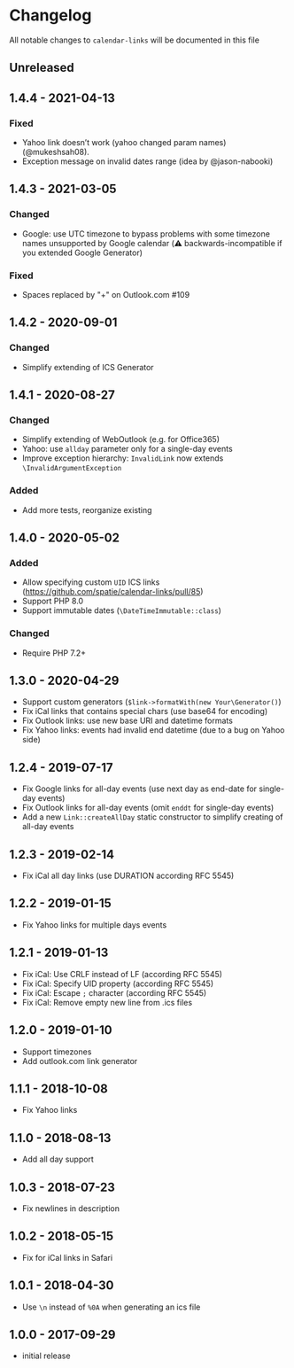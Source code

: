 # Changelog

All notable changes to `calendar-links` will be documented in this file

## Unreleased

## 1.4.4 - 2021-04-13
### Fixed
 - Yahoo link doesn’t work (yahoo changed param names) (@mukeshsah08).
 - Exception message on invalid dates range (idea by @jason-nabooki)

## 1.4.3 - 2021-03-05
### Changed
 - Google: use UTC timezone to bypass problems with some timezone names unsupported by Google calendar (⚠️ backwards-incompatible if you extended Google Generator)

### Fixed
 - Spaces replaced by "+" on Outlook.com #109

## 1.4.2 - 2020-09-01
### Changed
 - Simplify extending of ICS Generator

## 1.4.1 - 2020-08-27
### Changed
 - Simplify extending of WebOutlook (e.g. for Office365)
 - Yahoo: use `allday` parameter only for a single-day events
 - Improve exception hierarchy: `InvalidLink` now extends `\InvalidArgumentException` 

### Added
 - Add more tests, reorganize existing

## 1.4.0 - 2020-05-02
### Added
- Allow specifying custom `UID` ICS links (https://github.com/spatie/calendar-links/pull/85)
- Support PHP 8.0
- Support immutable dates (`\DateTimeImmutable::class`)

### Changed
- Require PHP 7.2+

## 1.3.0 - 2020-04-29
- Support custom generators (`$link->formatWith(new Your\Generator()`)
- Fix iCal links that contains special chars (use base64 for encoding)
- Fix Outlook links: use new base URI and datetime formats
- Fix Yahoo links: events had invalid end datetime (due to a bug on Yahoo side)

## 1.2.4 - 2019-07-17
- Fix Google links for all-day events (use next day as end-date for single-day events)
- Fix Outlook links for all-day events (omit `enddt` for single-day events)
- Add a new `Link::createAllDay` static constructor to simplify creating of all-day events

## 1.2.3 - 2019-02-14
- Fix iCal all day links (use DURATION according RFC 5545)

## 1.2.2 - 2019-01-15
- Fix Yahoo links for multiple days events

## 1.2.1 - 2019-01-13
- Fix iCal: Use CRLF instead of LF (according RFC 5545)
- Fix iCal: Specify UID property (according RFC 5545)
- Fix iCal: Escape `;` character (according RFC 5545)
- Fix iCal: Remove empty new line from .ics files

## 1.2.0 - 2019-01-10
- Support timezones
- Add outlook.com link generator

## 1.1.1 - 2018-10-08
- Fix Yahoo links

## 1.1.0 - 2018-08-13
- Add all day support

## 1.0.3 - 2018-07-23
- Fix newlines in description

## 1.0.2 - 2018-05-15
- Fix for iCal links in Safari

## 1.0.1 - 2018-04-30
- Use `\n` instead of `%0A` when generating an ics file

## 1.0.0 - 2017-09-29

- initial release
